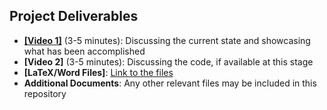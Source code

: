## Project Deliverables

- **[[Video 1]]([url](https://youtu.be/xBpc4w_dZ5k))** (3-5 minutes): Discussing the current state and showcasing what has been accomplished  
- **[Video 2]** (3-5 minutes): Discussing the code, if available at this stage  
- **[LaTeX/Word Files]**: [Link to the files](#)  
- **Additional Documents**: Any other relevant files may be included in this repository  
